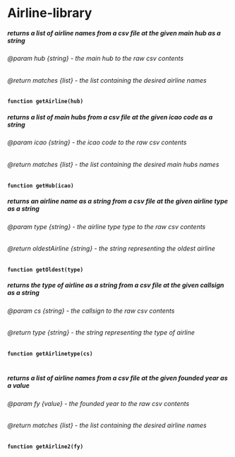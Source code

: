 # Airline-library

##### returns a list of airline names from a csv file at the given main hub as a string
###### @param hub {string} - the main hub to the raw csv contents
###### @return matches {list} - the list containing the desired airline names
**` function getAirline(hub) `**

##### returns a list of main hubs from a csv file at the given icao code as a string
###### @param icao {string} - the icao code to the raw csv contents
###### @return matches {list} - the list containing the desired main hubs names
**` function getHub(icao) `**

##### returns an airline name as a string from a csv file at the given airline type as a string
###### @param type {string} - the airline type type to the raw csv contents
###### @return oldestAirline {string} - the string representing the oldest airline
**` function getOldest(type) `**

##### returns the type of airline as a string from a csv file at the given callsign as a string
###### @param cs {string} - the callsign to the raw csv contents
###### @return type {string} - the string representing the type of airline
**` function getAirlinetype(cs) `**
#

##### returns a list of airline names from a csv file at the given founded year as a value
###### @param fy {value} - the founded year to the raw csv contents
###### @return matches {list} - the list containing the desired airline names
**` function getAirline2(fy) `**
#


